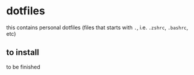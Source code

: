# dotfiles
this contains personal dotfiles (files that starts with `.`, i.e. `.zshrc`, `.bashrc`, etc)

## to install
to be finished
